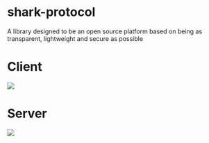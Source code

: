# shark-protocol
A library designed to be an open source platform based on being as transparent, lightweight and secure as possible



# Client
  <img src="https://i.imgur.com/pA0qSva.png">
  
# Server
  <img src="https://i.imgur.com/tfTeBLm.png">

